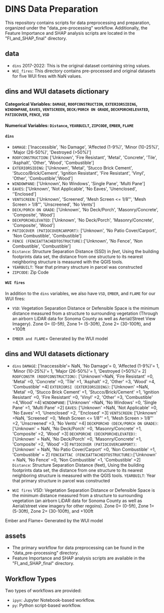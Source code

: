 # DINS Data Preparation


This repository contains scripts for data preprocessing and preparation, organized under the "data_pre-processing" workflow. Additionally, the Feature Importance and SHAP analysis scripts are located in the "FI_and_SHAP_final" directory.

## data

* `dins` 2017-2022: This is the original dataset containing string values.
* `WUI_fires`: This directory contains pre-processed and original datasets for five WUI fires with NaN values. 

## dins and WUI datasets dictionary 
#### Categorical Variables: `DAMAGE`, `ROOFCONSTRUCTION`, `EXTERIORSIDING`, `WINDOWPANE`, `EAVES`, `VENTSCREEN`, `DECK/PORCH ON GRADE`, `DECKPORCHELEVATED`, `PATIOCOVER`, `FENCE`, `VSD`
#### Numerical Variables: `Distance`, `YEARBUILT`, `ZIPCODE`, `EMBER`, `FLAME`
#### `dins`
* `DAMAGE`: ['Inaccessible', 'No Damage', 'Affected (1-9%)', 'Minor (10-25%)', 'Major (26-50%)', 'Destroyed (>50%)']
* `ROOFCONSTRUCTION`: ['Unknown', 'Fire Resistant', 'Metal', 'Concrete', 'Tile', 'Asphalt', 'Other', 'Wood', 'Combustible']
* `EXTERIORSIDING`: ['Unknown', 'Metal', 'Stucco Brick Cement', 'Stucco/Brick/Cement', 'Ignition Resistant', 'Fire Resistant', 'Vinyl', 'Other', 'Combustible','Wood']
* `WINDOWPANE`: ['Unknown', No Windows', 'Single Pane', 'Multi Pane']
* `EAVES`: ['Unknown', 'Not Applicable', 'No Eaves', 'Unenclosed', ‘'Enclosed']
* `VENTSCREEN`: ['Unknown', 'Screened', 'Mesh Screen <= 1/8"', 'Mesh Screen > 1/8"', 'Unscreened', 'No Vents']
* `DECK/PORCH ON GRADE`: ['Unknown', 'No Deck/Porch', 'Masonry/Concrete', 'Composite', 'Wood']
* `DECKPORCHELEVATED`: ['Unknown', 'No Deck/Porch', 'Masonry/Concrete', 'Composite', 'Wood']
* `PATIOCOVER (PATIOCOVERCARPORT)`: ['Unknown', 'No Patio Cover/Carport', 'Non Combustible', 'Combustible']
* `FENCE (FENCEATTACHEDTOSTRUCTURE)`:['Unknown', 'No Fence', 'Non Combustible', 'Combustible']
* `Distance`: Structure Separation Distance (SSD) in *feet*, Using the building footprints data set, the distance from one structure to its nearest neighboring structure is measured with the QGIS tools.
* `YEARBUILT`: Year that primary structure in parcel was constructed
* `ZIPCODE`: Zip Code

#### `WUI fires`
In addition to the `dins` variables, we also have `VSD`, `EMBER`, and `FLAME` for our WUI fires:
* `VSD`: Vegetation Separation Distance or Defensible Space is the minimum distance measured from a structure to surrounding vegetation (Through an airborn LiDAR data for Sonoma County as well as Aerial/Street View Imagery). Zone 0= (0-5ft), Zone 1= (5-30ft), Zone 2= (30-100ft), and +100ft 

* `EMBER and FLAME`= Generated by the WUI model

## dins and WUI datasets dictionary 
* `dins`
`DAMAGE`: ['Inaccessible'= NaN, 'No Damage'= 0, 'Affected (1-9%)'= 1, 'Minor (10-25%)'= 1, 'Major (26-50%)'= 1, 'Destroyed (>50%)'= 2]
`ROOFCONSTR (ROOFCONSTRUCTION)`: ['Unknown'=NaN, 'Fire Resistant' =0, 'Metal' =0, 'Concrete' =0, 'Tile' =1, 'Asphalt' =2, 'Other' =3, 'Wood' =4, 'Combustible' =4]
`EXTERIORSI (EXTERIORSIDING)`: ['Unknown' =NaN, 'Metal' =0, 'Stucco Brick Cement' =1, 'Stucco/Brick/Cement' =1, 'Ignition Resistant' =0, 'Fire Resistant' =0, 'Vinyl' =2, 'Other' =3, 'Combustible' =4,'Wood' =4]
`WINDOWPANE`: ['Unknown' =NaN, 'No Windows' =0, 'Single Pane' =1, 'Multi Pane' =2]
`EAVES`: ['Unknown' =NaN, 'Not Applicable' =0, 'No Eaves' =1, 'Unenclosed' =2, ‘'Enclosed' =3]
`VENTSCREEN`: ['Unknown' =NaN, 'Screened' =0, 'Mesh Screen <= 1/8"' =1, 'Mesh Screen > 1/8"' =2, 'Unscreened' =3, 'No Vents' =4]
`DECKPORCHO (DECK/PORCH ON GRADE)`: ['Unknown' = NaN, 'No Deck/Porch' =0, 'Masonry/Concrete' =1, 'Composite' =2, 'Wood' =3]
`DECKPORCHE (DECKPORCHELEVATED)`: ['Unknown' = NaN, 'No Deck/Porch' =0, 'Masonry/Concrete' =1, 'Composite' =2, 'Wood' =3]
`PATIOCOVER (PATIOCOVERCARPORT)`: ['Unknown' = NaN, 'No Patio Cover/Carport' =0, 'Non Combustible' =1, 'Combustible' = 2]
`FENCEATTAC (FENCEATTACHEDTOSTRUCTURE)`:['Unknown' = NaN, 'No Fence' =0, 'Non Combustible' =1, 'Combustible' =2]
`Distance`: Structure Separation Distance (feet), Using the building footprints data set, the distance from one structure to its nearest neighboring structure is measured with the QGIS tools.
`YEARBUILT`: Year that primary structure in parcel was constructed

* `WUI fires`
VSD: Vegetation Separation Distance or Defensible Space is the minimum distance measured from a structure to surrounding vegetation (an airborn LiDAR data for Sonoma County as well as Aerial/street view imagery for other regoins). Zone 0= (0-5ft), Zone 1= (5-30ft), Zone 2= (30-100ft), and +100ft 

Ember and Flame= Generated by the WUI model


## assets

* The primary workflow for data preprocessing can be found in the "data_pre-processing" directory.
* Feature Importance and SHAP analysis scripts are available in the "FI_and_SHAP_final" directory.

## Workflow Types

Two types of workflows are provided:

* `ipyn`: Jupyter Notebook-based workflow.
* `py`: Python script-based workflow.